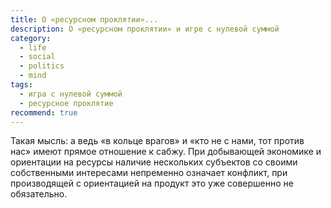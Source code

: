 ```yaml
---
title: О «ресурсном проклятии»...
description: О «ресурсном проклятии» и игре с нулевой суммой
category:
  - life
  - social
  - politics
  - mind
tags:
  - игра с нулевой суммой
  - ресурсное проклятие
recommend: true
---
```

Такая мысль: а ведь «в кольце врагов» и «кто не с нами, тот против нас» имеют прямое отношение к сабжу. При добывающей экономике
и ориентации на ресурсы наличие нескольких субъектов со своими собственными интересами непременно означает конфликт, при производящей
с ориентацией на продукт это уже совершенно не обязательно.
